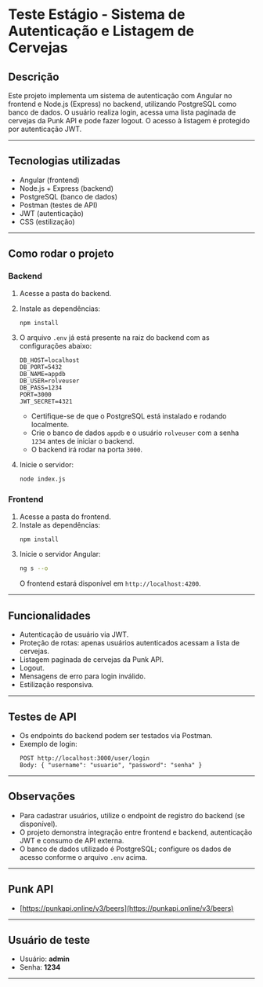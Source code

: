 
# Teste Estágio - Sistema de Autenticação e Listagem de Cervejas

## Descrição

Este projeto implementa um sistema de autenticação com Angular no frontend e Node.js (Express) no backend, utilizando PostgreSQL como banco de dados. O usuário realiza login, acessa uma lista paginada de cervejas da Punk API e pode fazer logout. O acesso à listagem é protegido por autenticação JWT.

---

## Tecnologias utilizadas

- Angular (frontend)
- Node.js + Express (backend)
- PostgreSQL (banco de dados)
- Postman (testes de API)
- JWT (autenticação)
- CSS (estilização)

---

## Como rodar o projeto

### Backend

1. Acesse a pasta do backend.
2. Instale as dependências:
   ```sh
   npm install
   ```
3. O arquivo `.env` já está presente na raiz do backend com as configurações abaixo:
   ```
   DB_HOST=localhost
   DB_PORT=5432
   DB_NAME=appdb
   DB_USER=rolveuser
   DB_PASS=1234
   PORT=3000
   JWT_SECRET=4321
   ```
   - Certifique-se de que o PostgreSQL está instalado e rodando localmente.
   - Crie o banco de dados `appdb` e o usuário `rolveuser` com a senha `1234` antes de iniciar o backend.
   - O backend irá rodar na porta `3000`.

4. Inicie o servidor:
   ```sh
   node index.js
   ```

### Frontend

1. Acesse a pasta do frontend.
2. Instale as dependências:
   ```sh
   npm install
   ```
3. Inicie o servidor Angular:
   ```sh
   ng s --o
   ```
   O frontend estará disponível em `http://localhost:4200`.

---

## Funcionalidades

- Autenticação de usuário via JWT.
- Proteção de rotas: apenas usuários autenticados acessam a lista de cervejas.
- Listagem paginada de cervejas da Punk API.
- Logout.
- Mensagens de erro para login inválido.
- Estilização responsiva.

---

## Testes de API

- Os endpoints do backend podem ser testados via Postman.
- Exemplo de login:
  ```
  POST http://localhost:3000/user/login
  Body: { "username": "usuario", "password": "senha" }
  ```

---

## Observações

- Para cadastrar usuários, utilize o endpoint de registro do backend (se disponível).
- O projeto demonstra integração entre frontend e backend, autenticação JWT e consumo de API externa.
- O banco de dados utilizado é PostgreSQL; configure os dados de acesso conforme o arquivo `.env` acima.

---

## Punk API

- [https://punkapi.online/v3/beers](https://punkapi.online/v3/beers)

---

## Usuário de teste

- Usuário: **admin**
- Senha: **1234**

---



